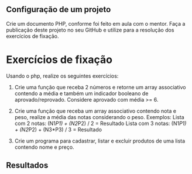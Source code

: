 ## Configuração de um projeto

Crie um documento PHP, conforme foi feito em aula com o mentor. 
Faça a publicação deste projeto no seu GitHub e utilize para a resolução dos exercícios de fixação.

# Exercícios de fixação

Usando o php, realize os seguintes exercícios:

1. Crie uma função que receba 2 números e retorne um array
associativo contendo a média e também um indicador booleano de
aprovado/reprovado. Considere aprovado com média >= 6.

2. Crie uma função que receba um array associativo contendo nota e
peso, realize a média das notas considerando o peso. Exemplos:
Lista com 2 notas: (N1*P1) + (N2*P2) / 2 = Resultado
Lista com 3 notas: (N1*P1) + (N2*P2) + (N3*P3) / 3 = Resultado

3. Crie um programa para cadastrar, listar e excluir produtos de uma
lista contendo nome e preço.

## Resultados

<!-- ![exercicio01](https://github.com/lipemp -->